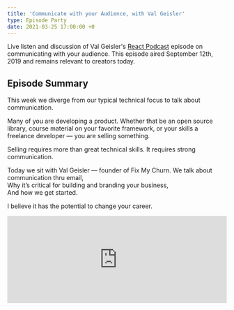 ```yaml
---
title: 'Communicate with your Audience, with Val Geisler'
type: Episode Party
date: 2021-03-25 17:00:00 +0
---
```


Live listen and discussion of Val Geisler's [React Podcast](https://reactpodcast.com) episode on communicating with your audience. This episode aired September 12th, 2019 and remains relevant to creators today.

## Episode Summary

This week we diverge from our typical technical focus to talk about communication.

Many of you are developing a product.
Whether that be an open source library,
course material on your favorite framework,
or your skills a freelance developer —
you are selling something.

Selling requires more than great technical skills.
It requires strong communication.

Today we sit with Val Geisler — founder of Fix My Churn.
We talk about communication thru email,  
Why it’s critical for building and branding your business,  
And how we get started.

I believe it has the potential to change your career.

<iframe height="200px" width="100%" frameborder="no" scrolling="no" seamless src="https://player.simplecast.com/3d1c05ff-60fd-45c6-ae28-85fb4f5a8ab3?dark=false"></iframe>
